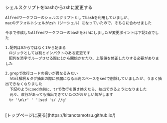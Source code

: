 シェルスクリプトをbashからzshに変更する

```
Alfredワークフローのシェルスクリプトとしてbashを利用していましが、
macのデフォルトシェルがzsh（ジーシェル）になっていたので、そちらに合わせました

今まで作成したAlfredワークフローのbashをzshにしましたが変更ポイントは下記2点でした

1.配列は0からではなく1から始まる
　ロジックとしては割とインパクトのある変更です
　配列を添字でループさせる際に1から開始させたり、上限値を修正したりする必要がありました
 
2.grepで改行コードの扱いが異なるみたい
  html解釈＆タグ抽出の際に邪魔になる半角スペースをsedで削除していましたが、うまく抽出できなくなりました
  下記のようにsedの前に、trで改行を置き換えたら、抽出できるようになりました
  元々、改行があっても抽出できていたのがおかしい気がします
　tr '\n\r' ' '|sed 's/ //g'
```
<br>
[トップページに戻る](https://kitanotamotsu.github.io/)
